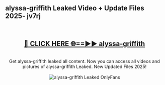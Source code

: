 <h2>alyssa-griffith Leaked Video + Update Files 2025- jv7rj</h2>
<br>
<div align="center">
<h2><a href="https://libra.edu.pl?alyssa-griffith" rel="nofollow">🔴 CLICK HERE 🌐==►► alyssa-griffith</a></h2>
<br>
Get alyssa-griffith leaked all content. Now you can access all videos and pictures of alyssa-griffith Leaked. New Updated Files 2025!
<br>
<br>
<a href="https://libra.edu.pl?alyssa-griffith" rel="nofollow" data-target="animated-image.originalLink"><img src="https://i.ibb.co.com/WyWwxjT/player-gif2.gif" alt="alyssa-griffith Leaked OnlyFans" style="max-width: 100%; display: inline-block;" data-target="animated-image.originalImage"></a>
</div>
<br>